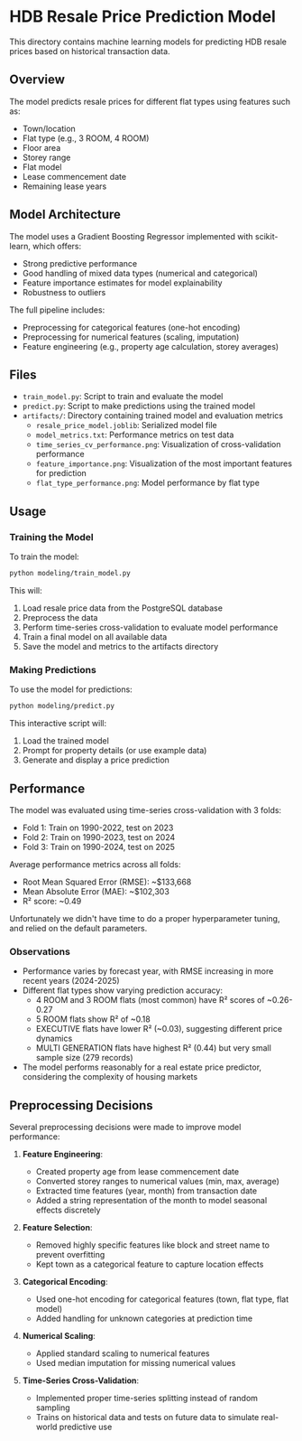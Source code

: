 # HDB Resale Price Prediction Model

This directory contains machine learning models for predicting HDB resale prices based on historical transaction data.

## Overview

The model predicts resale prices for different flat types using features such as:
- Town/location
- Flat type (e.g., 3 ROOM, 4 ROOM)
- Floor area
- Storey range
- Flat model
- Lease commencement date
- Remaining lease years

## Model Architecture

The model uses a Gradient Boosting Regressor implemented with scikit-learn, which offers:
- Strong predictive performance
- Good handling of mixed data types (numerical and categorical)
- Feature importance estimates for model explainability
- Robustness to outliers

The full pipeline includes:
- Preprocessing for categorical features (one-hot encoding)
- Preprocessing for numerical features (scaling, imputation)
- Feature engineering (e.g., property age calculation, storey averages)

## Files

- `train_model.py`: Script to train and evaluate the model
- `predict.py`: Script to make predictions using the trained model
- `artifacts/`: Directory containing trained model and evaluation metrics
  - `resale_price_model.joblib`: Serialized model file
  - `model_metrics.txt`: Performance metrics on test data
  - `time_series_cv_performance.png`: Visualization of cross-validation performance
  - `feature_importance.png`: Visualization of the most important features for prediction
  - `flat_type_performance.png`: Model performance by flat type

## Usage

### Training the Model

To train the model:

```bash
python modeling/train_model.py
```

This will:
1. Load resale price data from the PostgreSQL database
2. Preprocess the data
3. Perform time-series cross-validation to evaluate model performance
4. Train a final model on all available data
5. Save the model and metrics to the artifacts directory

### Making Predictions

To use the model for predictions:

```bash
python modeling/predict.py
```

This interactive script will:
1. Load the trained model
2. Prompt for property details (or use example data)
3. Generate and display a price prediction

## Performance

The model was evaluated using time-series cross-validation with 3 folds:
- Fold 1: Train on 1990-2022, test on 2023
- Fold 2: Train on 1990-2023, test on 2024
- Fold 3: Train on 1990-2024, test on 2025

Average performance metrics across all folds:
- Root Mean Squared Error (RMSE): ~$133,668
- Mean Absolute Error (MAE): ~$102,303
- R² score: ~0.49

Unfortunately we didn't have time to do a proper hyperparameter tuning, and relied on the default parameters.

### Observations

- Performance varies by forecast year, with RMSE increasing in more recent years (2024-2025)
- Different flat types show varying prediction accuracy:
  - 4 ROOM and 3 ROOM flats (most common) have R² scores of ~0.26-0.27
  - 5 ROOM flats show R² of ~0.18
  - EXECUTIVE flats have lower R² (~0.03), suggesting different price dynamics
  - MULTI GENERATION flats have highest R² (0.44) but very small sample size (279 records)
- The model performs reasonably for a real estate price predictor, considering the complexity of housing markets

## Preprocessing Decisions

Several preprocessing decisions were made to improve model performance:

1. **Feature Engineering**:
   - Created property age from lease commencement date
   - Converted storey ranges to numerical values (min, max, average)
   - Extracted time features (year, month) from transaction date
   - Added a string representation of the month to model seasonal effects discretely

2. **Feature Selection**:
   - Removed highly specific features like block and street name to prevent overfitting
   - Kept town as a categorical feature to capture location effects

3. **Categorical Encoding**:
   - Used one-hot encoding for categorical features (town, flat type, flat model)
   - Added handling for unknown categories at prediction time

4. **Numerical Scaling**:
   - Applied standard scaling to numerical features
   - Used median imputation for missing numerical values

5. **Time-Series Cross-Validation**:
   - Implemented proper time-series splitting instead of random sampling
   - Trains on historical data and tests on future data to simulate real-world predictive use 